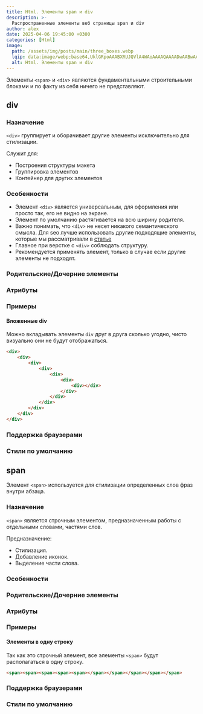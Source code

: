 ```yaml
---
title: Html. Элементы span и div
description: >-
  Распространенные элементы веб страницы span и div
author: alex
date: 2025-04-06 19:45:00 +0300
categories: [Html]
image:
  path: /assets/img/posts/main/three_boxes.webp
  lqip: data:image/webp;base64,UklGRpoAAABXRUJQVlA4WAoAAAAQAAAADwAABwAAQUxQSDIAAAARL0AmbZurmr57yyIiqE8oiG0bejIYEQTgqiDA9vqnsUSI6H+oAERp2HZ65qP/VIAWAFZQOCBCAAAA8AEAnQEqEAAIAAVAfCWkAALp8sF8rgRgAP7o9FDvMCkMde9PK7euH5M1m6VWoDXf2FkP3BqV0ZYbO6NA/VFIAAAA
  alt: Html. Элементы span и div
---
```


Элементы `<span>` и `<div>` являются фундаментальными строительными блоками и по факту из себя ничего не представляют.

## div

### Назначение

`<div>` группирует и оборачивает другие элементы исключительно для стилизации.

Служит для:

- Построения структуры макета
- Группировка элементов
- Контейнер для других элементов

### Особенности

- Элемент `<div>` является универсальным, для оформления или просто так, его не видно на экране.
- Элемент по умолчанию растягивается на всю ширину родителя.
- Важно понимать, что `<div>` не несет никакого семантического смысла. Для seo лучше использовать другие подходящие элементы, которые мы рассматривали в [статье](https://lexusalex.site/posts/html-sectioning-elements/)
- Главное при верстке с `<div>` соблюдать структуру.
- Рекомендуется применять элемент, только в случае если другие элементы не подходят.

### Родительские/Дочерние элементы
### Атрибуты
### Примеры

#### Вложенные div

Можно вкладывать элементы `div` друг в друга сколько угодно, чисто визуально они не будут отображаться.

````html
<div>
    <div>
        <div>
            <div>
                <div>
                    <div>
                        <div></div>
                    </div>
                </div>
            </div>
        </div>
    </div>
</div>
````

### Поддержка браузерами
### Стили по умолчанию

## span

Элемент `<span>` используется для стилизации определенных слов фраз внутри абзаца.

### Назначение

`<span>` является строчным элементом, предназначенным работы с отдельными словами, частями слов.

Предназначение:

- Стилизация.
- Добавление иконок.
- Выделение части слова.

### Особенности

### Родительские/Дочерние элементы
### Атрибуты
### Примеры

#### Элементы в одну строку

Так как это строчный элемент, все элементы `<span>` будут располагаться в одну строку.

````html
<span><span><span><span><span></span></span></span></span></span>
````

### Поддержка браузерами
### Стили по умолчанию


